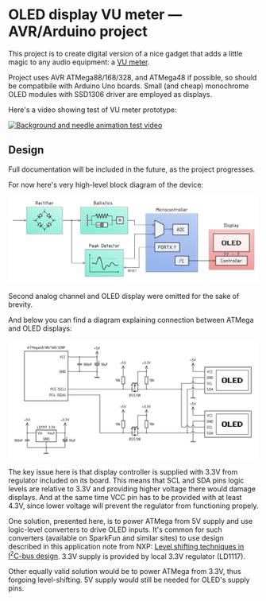 # OLED display VU meter — AVR/Arduino project

This project is to create digital version of a nice gadget that adds a little magic 
to any audio equipment: a [VU meter](https://en.wikipedia.org/wiki/VU_meter).

Project uses AVR ATMega88/168/328, and ATMega48 if possible, so should be compatibile with
Arduino Uno boards. Small (and cheap) monochrome OLED modules with SSD1306 driver are 
employed as displays.

Here's a video showing test of VU meter prototype:

[![Background and needle animation test video](https://img.youtube.com/vi/HKTR07n0YTo/maxresdefault.jpg)](https://youtu.be/nnctaA94B9k)

## Design

Full documentation will be included in the future, as the project progresses.

For now here's very high-level block diagram of the device:

![Block diagram of AVR/OLED VU meter](images/block_diagram.png)

Second analog channel and OLED display were omitted for the sake of brevity.

And below you can find a diagram explaining connection between ATMega and OLED displays:

![Schematic showing details of connection between ATMega and OLED displays](images/oled_connection.png)

The key issue here is that display controller is supplied with 3.3V from regulator included on its board. This means that SCL and SDA pins logic levels are relative to 3.3V and providing higher voltage there would damage displays. And at the same time VCC pin has to be provided with at least 4.3V, since lower voltage will prevent the regulator from functioning propely.

One solution, presented here, is to power ATMega from 5V supply and use logic-level converters to drive OLED inputs. It's common for such converters (available on SparkFun and similar sites) to use design described in this application note from NXP: [Level shifting techniques in I<sup>2</sup>C-bus design](https://www.nxp.com/docs/en/application-note/AN10441.pdf). 3.3V supply is provided by local 3.3V regulator (LD1117).

Other equally valid solution would be to power ATMega from 3.3V, thus forgoing level-shifting. 5V supply would still be needed for OLED's supply pins.
